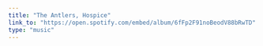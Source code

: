 ```yaml
---
title: "The Antlers, Hospice"
link_to: "https://open.spotify.com/embed/album/6fFp2F91noBeodV88bRwTD"
type: "music"
---
```


